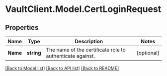 # VaultClient.Model.CertLoginRequest

## Properties

Name | Type | Description | Notes
------------ | ------------- | ------------- | -------------
**Name** | **string** | The name of the certificate role to authenticate against. | [optional] 

[[Back to Model list]](../README.md#documentation-for-models) [[Back to API list]](../README.md#documentation-for-api-endpoints) [[Back to README]](../README.md)

